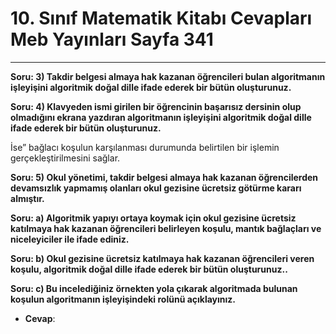 # 10. Sınıf Matematik Kitabı Cevapları Meb Yayınları Sayfa 341

---

**Soru: 3) Takdir belgesi almaya hak kazanan öğrencileri bulan algoritmanın işleyişini algoritmik doğal dille ifade ederek bir bütün oluşturunuz.**

**Soru: 4) Klavyeden ismi girilen bir öğrencinin başarısız dersinin olup olmadığını ekrana yazdıran algoritmanın işleyişini algoritmik doğal dille ifade ederek bir bütün oluşturunuz.**

İse” bağlacı koşulun karşılanması durumunda belirtilen bir işlemin gerçekleştirilmesini sağlar.

**Soru: 5) Okul yönetimi, takdir belgesi almaya hak kazanan öğrencilerden devamsızlık yapmamış olanları okul gezisine ücretsiz götürme kararı almıştır.**

**Soru: a) Algoritmik yapıyı ortaya koymak için okul gezisine ücretsiz katılmaya hak kazanan öğrencileri belirleyen koşulu, mantık bağlaçları ve niceleyiciler ile ifade ediniz.**

**Soru: b) Okul gezisine ücretsiz katılmaya hak kazanan öğrencileri veren koşulu, algoritmik doğal dille ifade ederek bir bütün oluşturunuz..**

**Soru: c) Bu incelediğiniz örnekten yola çıkarak algoritmada bulunan koşulun algoritmanın işleyişindeki rolünü açıklayınız.**

-   **Cevap**: